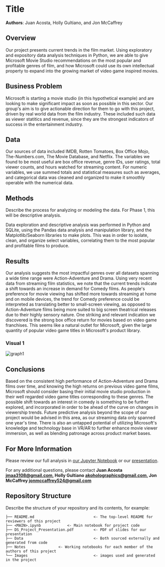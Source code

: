 # Title

**Authors**: Juan Acosta, Holly Gultiano, and Jon McCaffrey

## Overview

Our project presents current trends in the film market. Using exploratory and expository data analysis techniques in Python, we are able to give Microsoft Movie Studio recommendations on the most popular and profitable genres of film, and how Microsoft could use its own intellectual property to expand into the growing market of video game inspired movies.  

## Business Problem

Microsoft is starting a movie studio (in this hypothetical example) and are looking to make significant impact as soon as possible in this sector. Our group's aim is to give actionable direction for them to go  with this project, driven by real world data from the film industry. These included such data as viewer statitics and revenue, since they are the strongest indicators of success in the entertainment industry.

## Data

Our sources of data included IMDB, Rotten Tomatoes, Box Office Mojo, The-Numbers.com, The Movie Database, and Netflix. The variables we found to be most useful are box office revenue, genre IDs, user ratings, total viewer counts, and hours watched for streaming content. For numeric variables, we use summed totals and statistical measures such as averages, and categorical data was cleaned and organized to make it smoothly operable with the numerical data.


## Methods

Describe the process for analyzing or modeling the data. For Phase 1, this will be descriptive analysis.

Data exploration and descriptive analysis was performed in Python and SQLite, using the Pandas data analysis and manipulation library, and the Matplotlib/Seaborn libraries to make plots. This was in order to isolate, clean, and organize select variables, correlating them to the most popular and profitable films to produce.


## Results

Our analysis suggests the most impactful genres over all datasets spanning a wide time range were Action-Adventure and Drama. Using very recent data from streaming film statistics, we note that the current trends indicate a shift towards an increase in demand for Comedy films. As people's preference for movie viewing has shifted more towards streaming at home and on mobile devices, the trend for Comedy preference could be interpreted as translating better to small-screen viewing, as opposed to Action-Adventure films being more suited to big screen theatrical releases due to their highly sensory nature. 
One striking and relevant indication we discovered is the strong box office return for movies based on video game franchises. This seems like a natural outlet for Microsoft, given the large quantity of popular video game titles in Microsoft's product library.


### Visual 1
![graph1](./images/<FILE>)

## Conclusions

Based on the consistent high performance of Action-Adventure and Drama films over time, and knowing the high returns on previous video game films, Microsoft should consider basing their initial movie studio production in their well regarded video game titles corresponding to these genres. The possible shift towards an interest in comedy is something to be further explored, and incorporated in order to be ahead of the curve on changes in viewership trends. Future predictive analysis beyond the scope of our project would be advised in this area, as our streaming data only spanned one year's time. There is also an untapped potential of utilizing Microsoft's knowledge and technology base in VR/AR to further enhance movie viewer immersion, as well as blending patronage across product market bases. 



## For More Information

Please review our full analysis in [our Jupyter Notebook](./<MAIN>.ipynb) or our [presentation](./DS_Project_Presentation.pdf).

For any additional questions, please contact **Juan Acosta jmaa3108@gmail.com, Holly Gultiano akoholographics@gmail.com, Jon McCaffrey jonmccaffrey524@gmail.com**

## Repository Structure

Describe the structure of your repository and its contents, for example:

```
├── README.md                           <- The top-level README for reviewers of this project
├── <MAIN>.ipynb   			<- Main notebook for project code
├── DS_Project_Presentation.pdf         <- PDF of slides for our presentation
├── Data                                <- Both sourced externally and generated from code
├── Notes				<- Working notebooks for each member of the authors of this project
└── Images                              <- images used and generated in the project
```
